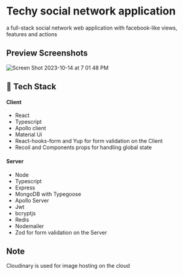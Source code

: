 # Techy social network application

a full-stack social network web application
with facebook-like views, features and actions

 ## Preview Screenshots

![Screen Shot 2023-10-14 at 7 01 48 PM](https://github.com/sbvkrishna/low-level-design/assets/108362048/af475675-be8d-46e3-b25d-70591471579f)

## 🚀 Tech Stack

#### Client

- React
- Typescript
- Apollo client
- Material Ui
- React-hooks-form and Yup for form validation on the Client
- Recoil and Components props for handling global state

#### Server

- Node
- Typescript
- Express
- MongoDB with Typegoose
- Apollo Server
- Jwt
- bcryptjs
- Redis
- Nodemailer
- Zod for form validation on the Server

## Note

Cloudinary is used for image hosting on the cloud

